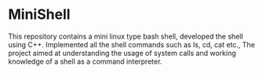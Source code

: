 # MiniShell
This repository contains a mini linux type bash shell, developed the shell using C++. Implemented all the  shell commands such as ls, cd, cat etc., The project aimed at understanding the usage of system calls and  working knowledge of a shell as a command interpreter.
